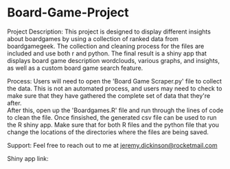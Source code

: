 # Board-Game-Project

Project Description:  This project is designed to display different insights about boardgames by using a collection of ranked data from boardgamegeek.  The collection and cleaning process for the files are included and use both r and python.  The final result is a shiny app that displays board game description wordclouds, various graphs, and insights, as well as a custom board game search feature.

Process:  Users will need to open the 'Board Game Scraper.py' file to collect the data.  This is not an automated process, and users may need to check to make sure that they have gathered the complete set of data that they're after.  
	After this, open up the 'Boardgames.R' file and run through the lines of code to clean the file.  Once finsished, the generated csv file can be used to run the R shiny app.  Make sure that for both R files and the python file that you change the locations of the directories where the files are being saved.

Support:
Feel free to reach out to me at jeremy.dickinson@rocketmail.com

Shiny app link:
